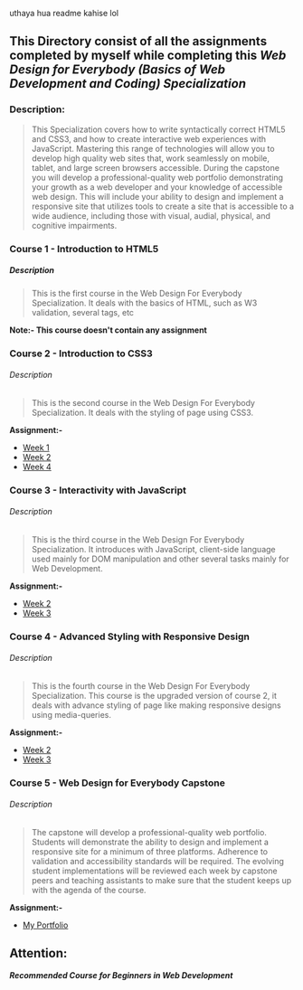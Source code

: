 uthaya hua readme kahise lol
## This Directory consist of all the assignments completed by myself while completing this _Web Design for Everybody (Basics of Web Development and Coding) Specialization_

### Description:

> This Specialization covers how to write syntactically correct HTML5 and CSS3, and how to create interactive web experiences with JavaScript. Mastering this range of technologies will allow you to develop high quality web sites that, work seamlessly on mobile, tablet, and large screen browsers accessible. During the capstone you will develop a professional-quality web portfolio demonstrating your growth as a web developer and your knowledge of accessible web design. This will include your ability to design and implement a responsive site that utilizes tools to create a site that is accessible to a wide audience, including those with visual, audial, physical, and cognitive impairments.


### Course 1 - Introduction to HTML5

##### Description
>This is the first course in the Web Design For Everybody Specialization. It deals with the basics of HTML, such as W3 validation, several tags, etc

**Note:- This course doesn't contain any assignment**

### Course 2 - Introduction to CSS3

###### Description
>This is the second course in the Web Design For Everybody Specialization. It deals with the styling of page using CSS3.

**Assignment:-**

* [Week 1](https://rishavpandey.com/Web-Design-for-Everybody-Specialization/course-2/week-1/)
* [Week 2](https://rishavpandey.com/Web-Design-for-Everybody-Specialization/course-2/week-2/)
* [Week 4](https://rishavpandey.com/Web-Design-for-Everybody-Specialization/course-2/week-4/)

### Course 3 - Interactivity with JavaScript

###### Description
>This is the third course in the Web Design For Everybody Specialization. It introduces with JavaScript, client-side language used mainly for DOM manipulation and other several tasks mainly for Web Development.

**Assignment:-**

* [Week 2](https://rishavpandey.com/Web-Design-for-Everybody-Specialization/course-3/week-1/)
* [Week 3](https://rishavpandey.com/Web-Design-for-Everybody-Specialization/course-3/week-1/)

### Course 4 - Advanced Styling with Responsive Design

###### Description
>This is the fourth course in the Web Design For Everybody Specialization. This course is the upgraded version of course 2, it deals with advance styling of page like making responsive designs using media-queries.

**Assignment:-**

* [Week 2](https://rishavpandey.com/Web-Design-for-Everybody-Specialization/course-4/week-2/)
* [Week 3](https://rishavpandey.com/Web-Design-for-Everybody-Specialization/course-4/week-3/)

### Course 5 - Web Design for Everybody Capstone

###### Description
>The capstone will develop a professional-quality web portfolio.  Students will demonstrate the ability to design and implement a responsive site for a minimum of three platforms.  Adherence to validation and accessibility standards will be required. The evolving student implementations will be reviewed each week by capstone peers and teaching assistants to make sure that the student keeps up with the agenda of the course.

**Assignment:-**

* [My Portfolio](https://notmehul.co/)
## Attention:

**_Recommended Course for Beginners in Web Development_**
